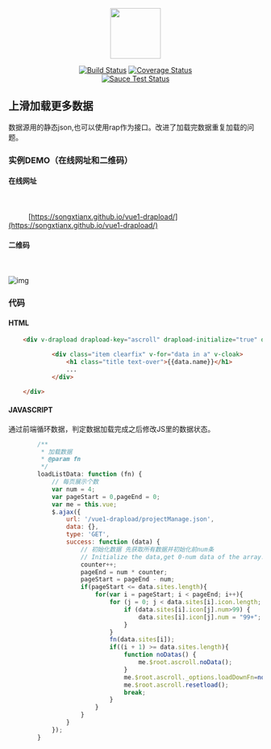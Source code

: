 <p align="center"><a href="https://vuejs.org" target="_blank"><img width="100"src="https://vuejs.org/images/logo.png"></a></p>

<p align="center">
  <a href="https://circleci.com/gh/vuejs/vue/tree/dev"><img src="https://img.shields.io/circleci/project/vuejs/vue/dev.svg" alt="Build Status"></a>
  <a href="https://codecov.io/github/vuejs/vue?branch=dev"><img src="https://img.shields.io/codecov/c/github/vuejs/vue/dev.svg" alt="Coverage Status"></a>
  <br>
  <a href="https://saucelabs.com/u/vuejs"><img src="https://saucelabs.com/browser-matrix/vuejs.svg" alt="Sauce Test Status"></a>
</p>


## 上滑加载更多数据

数据源用的静态json,也可以使用rap作为接口。改进了加载完数据重复加载的问题。

### 实例DEMO（在线网址和二维码）

#### 在线网址
<br><br>
&nbsp;&nbsp;&nbsp;&nbsp;&nbsp;&nbsp;&nbsp;&nbsp;&nbsp;&nbsp;[https://songxtianx.github.io/vue1-drapload/](https://songxtianx.github.io/vue1-drapload/)

#### 二维码  
<br><br>
![img](https://songxtianx.github.io/vue1-drapload/temp/qr.png)

### 代码
#### HTML
```html
    <div v-drapload drapload-key="ascroll" drapload-initialize="true" drapload-down="down()">

            <div class="item clearfix" v-for="data in a" v-cloak>
                <h1 class="title text-over">{{data.name}}</h1>
                ...
            </div>

    </div>
```
#### JAVASCRIPT
通过前端循环数据，判定数据加载完成之后修改JS里的数据状态。


```JavaScript
        /**
         * 加载数据
         * @param fn
         */
        loadListData: function (fn) {
            // 每页展示个数
            var num = 4;
            var pageStart = 0,pageEnd = 0;
            var me = this.vue;
            $.ajax({
                url: '/vue1-drapload/projectManage.json',
                data: {},
                type: 'GET',
                success: function (data) {
                    // 初始化数据 先获取所有数据并初始化前num条
                    // Initialize the data,get 0-num data of the array.
                    counter++;
                    pageEnd = num * counter;
                    pageStart = pageEnd - num;
                    if(pageStart <= data.sites.length){
                        for(var i = pageStart; i < pageEnd; i++){
                            for (j = 0; j < data.sites[i].icon.length; j++) {
                                if (data.sites[i].icon[j].num>99) {
                                    data.sites[i].icon[j].num = "99+";
                                }
                            }
                            fn(data.sites[i]);
                            if((i + 1) >= data.sites.length){
                                function noDatas() {
                                    me.$root.ascroll.noData();
                                }
                                me.$root.ascroll._options.loadDownFn=noDatas();
                                me.$root.ascroll.resetload();
                                break;
                            }
                        }
                    }
                }
            });
        }
```
